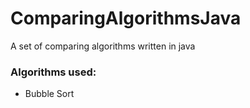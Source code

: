 # ComparingAlgorithmsJava
A set of comparing algorithms written in java

### Algorithms used:
 - Bubble Sort
